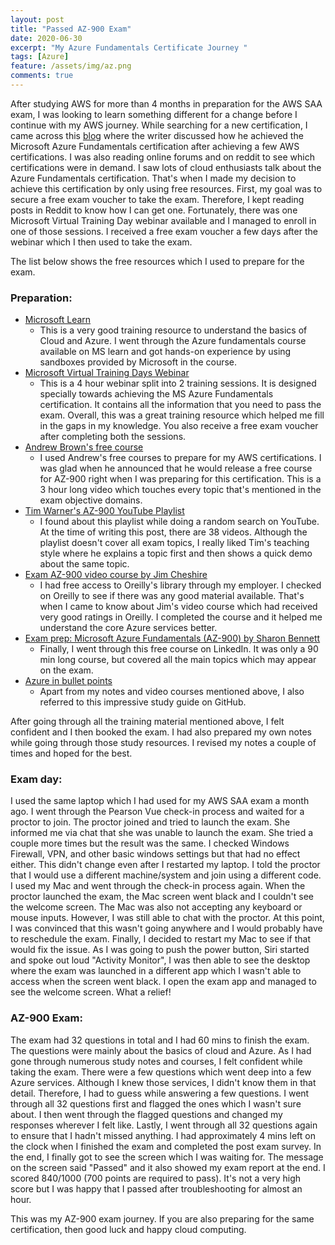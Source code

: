 ```yaml
---
layout: post
title: "Passed AZ-900 Exam"
date: 2020-06-30
excerpt: "My Azure Fundamentals Certificate Journey "
tags: [Azure]
feature: /assets/img/az.png
comments: true
---
```


After studying AWS for more than 4 months in preparation for the AWS SAA exam, I was looking to learn something different for a change before I continue with my AWS journey. While searching for a new certification, I came across this [blog](https://www.freecodecamp.org/news/how-i-passed-the-az-900-microsoft-azure-fundamentals-exam/) where the writer discussed how he achieved the Microsoft Azure Fundamentals certification after achieving a few AWS certifications. I was also reading online forums and on reddit to see which certifications were in demand. I saw lots of cloud enthusiasts talk about the Azure Fundamentals certification. That's when I made my decision to achieve this certification by only using free resources. 
First, my goal was to secure a free exam voucher to take the exam. Therefore, I kept reading posts in Reddit to know how I can get one. Fortunately, there was one Microsoft Virtual Training Day webinar available and I managed to enroll in one of those sessions. I received a free exam voucher a few days after the webinar which I then used to take the exam.

The list below shows the free resources which I used to prepare for the exam.

### Preparation:

- [Microsoft Learn](https://docs.microsoft.com/en-us/learn/paths/azure-fundamentals/) 
   - This is a very good training resource to understand the basics of Cloud and Azure. I went through the Azure fundamentals course available on MS learn and got hands-on experience by using sandboxes provided by Microsoft in the course.
- [Microsoft Virtual Training Days Webinar](https://www.microsoft.com/en-ca/sites/microsoft-training-days/azure.aspx) 
  - This is a 4 hour webinar split into 2 training sessions. It is designed specially towards achieving the MS Azure Fundamentals certification. It contains all the information that you need to pass the exam. Overall, this was a great training resource which helped me fill in the gaps in my knowledge. You also receive a free exam voucher after completing both the sessions.
- [Andrew Brown's free course](https://www.youtube.com/watch?v=NKEFWyqJ5XA&t=8347s) 
   - I used Andrew's free courses to prepare for my AWS certifications. I was glad when he announced that he would release a free course for AZ-900 right when I was preparing for this certification. This is a 3 hour long video which touches every topic that's mentioned in the exam objective domains.
- [Tim Warner's AZ-900 YouTube Playlist](https://www.youtube.com/playlist?list=PLYGZ9Q0oTOHfsI-3IAhvyc09ssPDfoePv) 
   - I found about this playlist while doing a random search on YouTube. At the time of writing this post, there are 38 videos. Although the playlist doesn't cover all exam topics, I really liked Tim's teaching style where he explains a topic first and then shows a quick demo about the same topic.
- [Exam AZ-900 video course by Jim Cheshire](https://learning.oreilly.com/videos/exam-az-900-microsoft/9780136734260)
   - I had free access to Oreilly's library through my employer. I checked on Oreilly to see if there was any good material available. That's when I came to know about Jim's video course which had received very good ratings in Oreilly. I completed the course and it helped me understand the core Azure services better.
- [Exam prep: Microsoft Azure Fundamentals (AZ-900) by Sharon Bennett](https://www.linkedin.com/learning/exam-prep-microsoft-azure-fundamentals-az-900)
   - Finally, I went through this free course on LinkedIn. It was only a 90 min long course, but covered all the main topics which may appear on the exam.
- [Azure in bullet points](https://github.com/undergroundwires/Azure-in-bullet-points/tree/master/AZ-900%20Microsoft%20Azure%20Fundamentals)
   - Apart from my notes and video courses mentioned above, I also referred to this impressive study guide on GitHub.
		
After going through all the training material mentioned above, I felt confident and I then booked the exam.  I had also prepared my own notes while going through those study resources. I revised my notes a couple of times and hoped for the best.

### Exam day:
I used the same laptop which I had used for my AWS SAA exam a month ago. I went through the Pearson Vue check-in process and waited for a proctor to join. The proctor joined and tried to launch the exam. She informed me via chat that she was unable to launch the exam. She tried a couple more times but the result was the same. I checked Windows Firewall, VPN, and other basic windows settings but that had no effect either. This didn't change even after I restarted my laptop.
I told the proctor that I would use a different machine/system and join using a different code. I used my Mac and went through the check-in process again. When the proctor launched the exam, the Mac screen went black and I couldn't see the welcome screen. The Mac was also not accepting any keyboard or mouse inputs. However, I was still able to chat with the proctor. At this point, I was convinced that this wasn't going anywhere and I would probably have to reschedule the exam. Finally, I decided to restart my Mac to see if that would fix the issue. As I was going to push the power button, Siri started and spoke out loud "Activity Monitor", I was then able to see the desktop where the exam was launched in a different app which I wasn't able to access when the screen went black. I open the exam app and managed to see the welcome screen. What a relief! 

### AZ-900 Exam:
The exam had 32 questions in total and I had 60 mins to finish the exam. The questions were mainly about the basics of cloud and Azure. As I had gone through numerous study notes and courses, I felt confident while taking the exam. There were a few questions which went deep into a few Azure services. Although I knew those services, I didn't know them in that detail. Therefore, I had to guess while answering a few questions. I went through all 32 questions first and flagged the ones which I wasn't sure about. I then went through the flagged questions and changed my responses wherever I felt like. Lastly, I went through all 32 questions again to ensure that I hadn't missed anything. I had approximately 4 mins left on the clock when I finished the exam and completed the post exam survey. In the end, I finally got to see the screen which I was waiting for. The message on the screen said "Passed" and it also showed my exam report at the end. I scored 840/1000 (700 points are required to pass). It's not a very high score but I was happy that I passed after troubleshooting for almost an hour. 

This was my AZ-900 exam journey. If you are also preparing for the same certification, then good luck and happy cloud computing.
